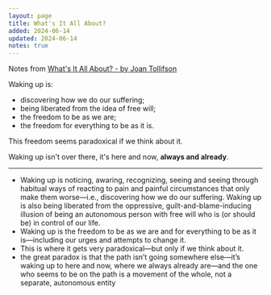 ```yaml
---
layout: page
title: What's It All About?
added: 2024-06-14
updated: 2024-06-14
notes: true
---
```


Notes from [What's It All About? - by Joan Tollifson](https://joantollifson.substack.com/p/whats-it-all-about?publication_id=1427713&post_id=145244538&isFreemail=true&r=13ali&triedRedirect=true)

Waking up is:

- discovering how we do our suffering;
- being liberated from the idea of free will;
- the freedom to be as we are;
- the freedom for everything to be as it is.

This freedom seems paradoxical if we think about it.

Waking up isn't over there, it's here and now, **always and already**.

---

- Waking up is noticing, awaring, recognizing, seeing and seeing through habitual ways of reacting to pain and painful circumstances that only make them worse—i.e., discovering how we do our suffering. Waking up is also being liberated from the oppressive, guilt-and-blame-inducing illusion of being an autonomous person with free will who is (or should be) in control of our life.
- Waking up is the freedom to be as we are and for everything to be as it is—including our urges and attempts to change it.
- This is where it gets very paradoxical—but only if we think about it.
- the great paradox is that the path isn’t going somewhere else—it’s waking up to here and now, where we always already are—and the one who seems to be on the path is a movement of the whole, not a separate, autonomous entity